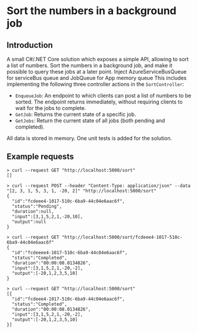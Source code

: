 # Sort the numbers in a background job 

## Introduction

A small C#/.NET Core solution which exposes a simple API, allowing to sort a list of numbers. Sort the numbers in a background job, and make it possible to query these jobs at a later point.
Inject AzureServiceBusQueue for serviceBus queue and JobQueue for App memory queue
This includes implementing the following three controller actions in the `SortController`:

* `EnqueueJob`: An endpoint to which clients can post a list of numbers to be sorted. The endpoint returns immediately, without requiring clients to wait for the jobs to complete.
* `GetJob`: Returns the current state of a specific job.
* `GetJobs`: Return the current state of all jobs (both pending and completed).

All data is stored in memory. One unit tests is added for the solution.

## Example requests

```
> curl --request GET "http://localhost:5000/sort"
[]

> curl --request POST --header "Content-Type: application/json" --data "[2, 3, 1, 5, 3, 1, -20, 2]" "http://localhost:5000/sort"
{
  "id":"fcdeee4-1017-510c-6ba9-44c04e6aac6f",
  "status":"Pending",
  "duration":null,
  "input":[3,1,5,2,1,-20,10],
  "output":null
}

> curl --request GET "http://localhost:5000/sort/fcdeee4-1017-510c-6ba9-44c04e6aac6f"
{
  "id":"fcdeeee4-1017-510c-6ba9-44c04e6aac6f",
  "status":"Completed",
  "duration":"00:00:08.0134826",
  "input":[3,1,5,2,1,-20,-2],
  "output":[-20,1,2,3,5,10]
}

> curl --request GET "http://localhost:5000/sort"
[{
  "id":"fcdeee4-1017-510c-6ba9-44c04e6aac6f",
  "status":"Completed",
  "duration":"00:00:08.0134826",
  "input":[3,1,5,2,1,-20,-2],
  "output":[-20,1,2,3,5,10]
}]
```


